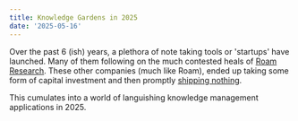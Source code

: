 ```yaml
---
title: Knowledge Gardens in 2025
date: '2025-05-16'
---
```


Over the past 6 (ish) years, a plethora of note taking tools or 'startups' have launched.
Many of them following on the much contested heals of [Roam Research][rmr].
These other companies (much like Roam), ended up taking some form of capital investment
and then promptly [shipping nothing][shp].

This cumulates into a world of languishing knowledge management applications in 2025.


[rmr]: https://roamresearch.com/
[shp]: https://www.reddit.com/r/logseq/comments/1knteiv/logseq_ruined_by_vc_money/

